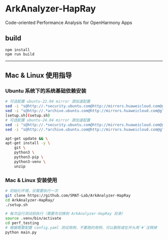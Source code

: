 # ArkAnalyzer-HapRay
Code-oriented Performance Analysis for OpenHarmony Apps

## build

```
npm install
npm run build
```

----

## Mac & Linux 使用指导

### Ubuntu 系统下的系统基础依赖安装

```bash
# 可选配置 ubuntu-22.04 mirror 源加速配置
sed -i "s@http://.*security.ubuntu.com@http://mirrors.huaweicloud.com@g" /etc/apt/sources.list
sed -i "s@http://.*archive.ubuntu.com@http://mirrors.huaweicloud.com@g" /etc/apt/sources.list
[setup.sh](setup.sh)
# 可选配置 ubuntu-24.04 mirror 源加速配置
sed -i "s@http://.*security.ubuntu.com@http://mirrors.huaweicloud.com@g" /etc/apt/sources.list.d/ubuntu.sources
sed -i "s@http://.*archive.ubuntu.com@http://mirrors.huaweicloud.com@g" /etc/apt/sources.list.d/ubuntu.sources

apt-get update && \
apt-get install -y \
    git \
    python3 \
    python3-pip \
    python3-venv \
    unzip
```

### Mac & Linux 安装使用

```bash
# 初始化环境，仅需要执行一次
git clone https://github.com/SMAT-Lab/ArkAnalyzer-HapRay
cd ArkAnalyzer-HapRay/
./setup.sh

# 每次运行测试前执行（需要先切换到 ArkAnalyzer-HapRay 目录）
source .venv/bin/activate
cd perf_testing
# 根据需要配置 config.yaml 测试用例，不要跑的用例，可以删除或在开头用`#`注释掉
python main.py
```
